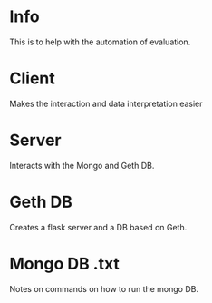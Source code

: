 # Info

This is to help with the automation of evaluation. 

# Client

Makes the interaction and data interpretation easier

# Server 

Interacts with the Mongo and Geth DB.

# Geth DB

Creates a flask server and a DB based on Geth.

# Mongo DB .txt

Notes on commands on how to run the mongo DB.